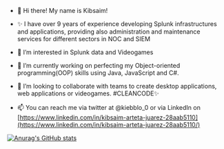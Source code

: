 - 👋 Hi there! My name is Kibsaim!
- ✨ I have over 9 years of experience developing Splunk infrastructures and applications, providing also administration and maintenance services for different sectors in NOC and SIEM

- 👀 I’m interested in Splunk data and Videogames
- 🌱 I’m currently working on perfecting my Object-oriented programming(OOP) skills using Java, JavaScript and C#.
- 💞️ I’m looking to collaborate with teams to create desktop applications, web applications or videogames. #CLEANCODE✨
- 📫 You can reach me via twitter at @kiebblo_0 or via LinkedIn on [https://www.linkedin.com/in/kibsaim-arteta-juarez-28aab5110](https://www.linkedin.com/in/kibsaim-arteta-juarez-28aab5110/)

[![Anurag's GitHub stats](https://github-readme-stats.vercel.app/api?username=kiebblo)](https://github.com/anuraghazra/github-readme-stats)

<!---
kiebblo/kiebblo is a ✨ special ✨ repository because its `README.md` (this file) appears on your GitHub profile.
You can click the Preview link to take a look at your changes.
--->
